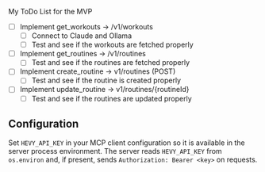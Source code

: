 <!-- https://api.hevyapp.com/docs/#/ -->

My ToDo List for the MVP

- [ ] Implement get_workouts -> /v1/workouts
  - [ ] Connect to Claude and Ollama
  - [ ] Test and see if the workouts are fetched properly
- [ ] Implement get_routines -> /v1/routines
  - [ ] Test and see if the routines are fetched properly
- [ ] Implement create_routine -> v1/routines (POST)
  - [ ] Test and see if the routine is created properly
- [ ] Implement update_routine -> v1/routines/{routineId}
  - [ ] Test and see if the routines are updated properly

## Configuration

Set `HEVY_API_KEY` in your MCP client configuration so it is available in the server process environment. The server reads `HEVY_API_KEY` from `os.environ` and, if present, sends `Authorization: Bearer <key>` on requests.
